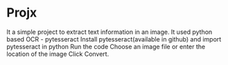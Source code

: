 # Projx
It a simple project to extract text information in an image.
It used python based OCR - pytesseract
Install pytesseract(available in github) and import pytesseract in python
Run the code
Choose an image file or enter the location of the image
Click Convert.
